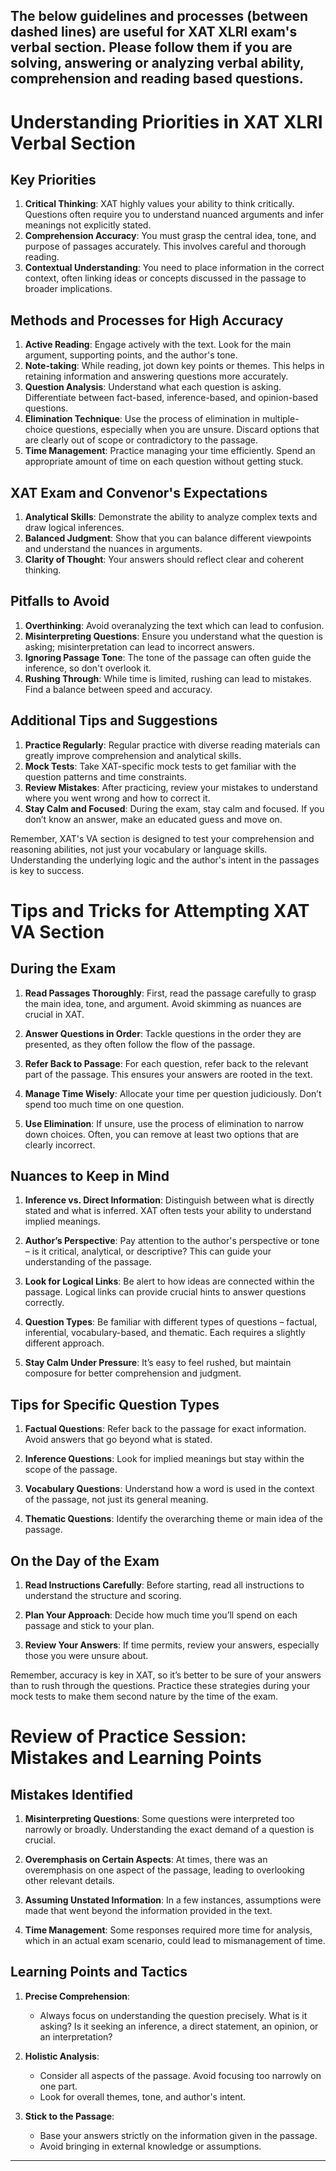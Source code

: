 The below guidelines and processes (between dashed lines) are useful for XAT XLRI exam's verbal section. Please follow them if you are solving, answering or analyzing verbal ability, comprehension and reading based questions.
------------------

# Understanding Priorities in XAT XLRI Verbal Section

## Key Priorities
1. **Critical Thinking**: XAT highly values your ability to think critically. Questions often require you to understand nuanced arguments and infer meanings not explicitly stated.
2. **Comprehension Accuracy**: You must grasp the central idea, tone, and purpose of passages accurately. This involves careful and thorough reading.
3. **Contextual Understanding**: You need to place information in the correct context, often linking ideas or concepts discussed in the passage to broader implications.

## Methods and Processes for High Accuracy
1. **Active Reading**: Engage actively with the text. Look for the main argument, supporting points, and the author's tone.
2. **Note-taking**: While reading, jot down key points or themes. This helps in retaining information and answering questions more accurately.
3. **Question Analysis**: Understand what each question is asking. Differentiate between fact-based, inference-based, and opinion-based questions.
4. **Elimination Technique**: Use the process of elimination in multiple-choice questions, especially when you are unsure. Discard options that are clearly out of scope or contradictory to the passage.
5. **Time Management**: Practice managing your time efficiently. Spend an appropriate amount of time on each question without getting stuck.

## XAT Exam and Convenor's Expectations
1. **Analytical Skills**: Demonstrate the ability to analyze complex texts and draw logical inferences.
2. **Balanced Judgment**: Show that you can balance different viewpoints and understand the nuances in arguments.
3. **Clarity of Thought**: Your answers should reflect clear and coherent thinking.

## Pitfalls to Avoid
1. **Overthinking**: Avoid overanalyzing the text which can lead to confusion.
2. **Misinterpreting Questions**: Ensure you understand what the question is asking; misinterpretation can lead to incorrect answers.
3. **Ignoring Passage Tone**: The tone of the passage can often guide the inference, so don't overlook it.
4. **Rushing Through**: While time is limited, rushing can lead to mistakes. Find a balance between speed and accuracy.

## Additional Tips and Suggestions
1. **Practice Regularly**: Regular practice with diverse reading materials can greatly improve comprehension and analytical skills.
2. **Mock Tests**: Take XAT-specific mock tests to get familiar with the question patterns and time constraints.
3. **Review Mistakes**: After practicing, review your mistakes to understand where you went wrong and how to correct it.
4. **Stay Calm and Focused**: During the exam, stay calm and focused. If you don’t know an answer, make an educated guess and move on.

Remember, XAT's VA section is designed to test your comprehension and reasoning abilities, not just your vocabulary or language skills. Understanding the underlying logic and the author's intent in the passages is key to success.

# Tips and Tricks for Attempting XAT VA Section

## During the Exam
1. **Read Passages Thoroughly**: First, read the passage carefully to grasp the main idea, tone, and argument. Avoid skimming as nuances are crucial in XAT.

2. **Answer Questions in Order**: Tackle questions in the order they are presented, as they often follow the flow of the passage.

3. **Refer Back to Passage**: For each question, refer back to the relevant part of the passage. This ensures your answers are rooted in the text.

4. **Manage Time Wisely**: Allocate your time per question judiciously. Don’t spend too much time on one question.

5. **Use Elimination**: If unsure, use the process of elimination to narrow down choices. Often, you can remove at least two options that are clearly incorrect.

## Nuances to Keep in Mind
1. **Inference vs. Direct Information**: Distinguish between what is directly stated and what is inferred. XAT often tests your ability to understand implied meanings.

2. **Author’s Perspective**: Pay attention to the author's perspective or tone – is it critical, analytical, or descriptive? This can guide your understanding of the passage.

3. **Look for Logical Links**: Be alert to how ideas are connected within the passage. Logical links can provide crucial hints to answer questions correctly.

4. **Question Types**: Be familiar with different types of questions – factual, inferential, vocabulary-based, and thematic. Each requires a slightly different approach.

5. **Stay Calm Under Pressure**: It’s easy to feel rushed, but maintain composure for better comprehension and judgment.

## Tips for Specific Question Types
1. **Factual Questions**: Refer back to the passage for exact information. Avoid answers that go beyond what is stated.

2. **Inference Questions**: Look for implied meanings but stay within the scope of the passage.

3. **Vocabulary Questions**: Understand how a word is used in the context of the passage, not just its general meaning.

4. **Thematic Questions**: Identify the overarching theme or main idea of the passage.

## On the Day of the Exam
1. **Read Instructions Carefully**: Before starting, read all instructions to understand the structure and scoring.

2. **Plan Your Approach**: Decide how much time you’ll spend on each passage and stick to your plan.

3. **Review Your Answers**: If time permits, review your answers, especially those you were unsure about.

Remember, accuracy is key in XAT, so it’s better to be sure of your answers than to rush through the questions. Practice these strategies during your mock tests to make them second nature by the time of the exam.

# Review of Practice Session: Mistakes and Learning Points

## Mistakes Identified
1. **Misinterpreting Questions**: Some questions were interpreted too narrowly or broadly. Understanding the exact demand of a question is crucial.

2. **Overemphasis on Certain Aspects**: At times, there was an overemphasis on one aspect of the passage, leading to overlooking other relevant details.

3. **Assuming Unstated Information**: In a few instances, assumptions were made that went beyond the information provided in the text.

4. **Time Management**: Some responses required more time for analysis, which in an actual exam scenario, could lead to mismanagement of time.

## Learning Points and Tactics
1. **Precise Comprehension**: 
   - Always focus on understanding the question precisely. What is it asking? Is it seeking an inference, a direct statement, an opinion, or an interpretation?
   
2. **Holistic Analysis**:
   - Consider all aspects of the passage. Avoid focusing too narrowly on one part.
   - Look for overall themes, tone, and author's intent.

3. **Stick to the Passage**:
   - Base your answers strictly on the information given in the passage.
   - Avoid bringing in external knowledge or assumptions.

------------------
